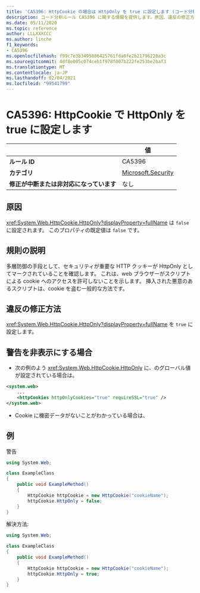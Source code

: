 ```yaml
---
title: 'CA5396: HttpCookie の場合は HttpOnly を true に設定します (コード分析)'
description: コード分析ルール CA5396 に関する情報を提供します。原因、違反の修正方法、非表示にするタイミングなどが含まれます。
ms.date: 05/11/2020
ms.topic: reference
author: LLLXXXCCC
ms.author: linche
f1_keywords:
- CA5396
ms.openlocfilehash: f99c7e3b3495886425761fda0fe2b21796228a3c
ms.sourcegitcommit: 4df8e005c074ceb1f978f007b222fe253be2baf3
ms.translationtype: MT
ms.contentlocale: ja-JP
ms.lasthandoff: 02/04/2021
ms.locfileid: "99541799"
---
```

# <a name="ca5396-set-httponly-to-true-for-httpcookie"></a>CA5396: HttpCookie で HttpOnly を true に設定します

| | 値 |
|-|-|
| **ルール ID** |CA5396|
| **カテゴリ** |[Microsoft.Security](security-warnings.md)|
| **修正が中断または非対応になっています** |なし|

## <a name="cause"></a>原因

<xref:System.Web.HttpCookie.HttpOnly?displayProperty=fullName> は `false` に設定されます。 このプロパティの既定値は `false` です。

## <a name="rule-description"></a>規則の説明

多層防御の手段として、セキュリティが重要な HTTP クッキーが HttpOnly としてマークされていることを確認します。 これは、web ブラウザーがスクリプトによる cookie へのアクセスを許可しないことを示します。 挿入された悪意のあるスクリプトは、cookie を盗む一般的な方法です。

## <a name="how-to-fix-violations"></a>違反の修正方法

<xref:System.Web.HttpCookie.HttpOnly?displayProperty=fullName> を `true` に設定します。

## <a name="when-to-suppress-warnings"></a>警告を非表示にする場合

- 次の例のよう <xref:System.Web.HttpCookie.HttpOnly> に、のグローバル値が設定されている場合は。

```xml
<system.web>
    ...
    <httpCookies httpOnlyCookies="true" requireSSL="true" />
</system.web>
```

- Cookie に機密データがないことがわかっている場合は、

## <a name="example"></a>例

警告

```csharp
using System.Web;

class ExampleClass
{
    public void ExampleMethod()
    {
        HttpCookie httpCookie = new HttpCookie("cookieName");
        httpCookie.HttpOnly = false;
    }
}
```

解決方法:

```csharp
using System.Web;

class ExampleClass
{
    public void ExampleMethod()
    {
        HttpCookie httpCookie = new HttpCookie("cookieName");
        httpCookie.HttpOnly = true;
    }
}
```
